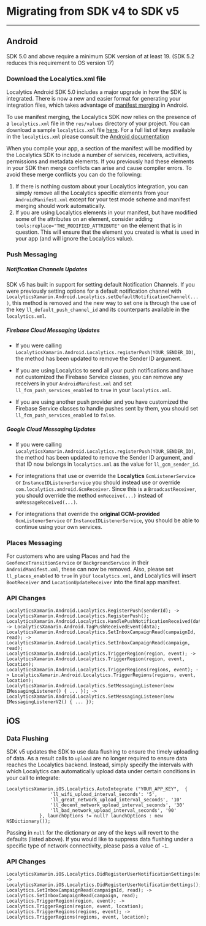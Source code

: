 # Migrating from SDK v4 to SDK v5
---

## Android
SDK 5.0 and above require a minimum SDK version of at least 19. (SDK 5.2 reduces this requirement to OS version 17)

### Download the Localytics.xml file
Localytics Android SDK 5.0 includes a major upgrade in how the SDK is integrated. There is now a new and easier format for generating your integration files, which takes advantage of [manifest merging](https://developer.android.com/studio/build/manifest-merge.html) in Android.

To use manifest merging, the Localytics SDK now relies on the presence of a `localytics.xml` file in the `res/values` directory of your project. You can download a sample `localytics.xml` file [here](https://docs.localytics.com/files/localytics.xml).  For a full list of keys available in the `localytics.xml` please consult the [Android documentation](https://docs.localytics.com/dev/android.html#localytics-xml-keys)

When you compile your app, a section of the manifest will be modified by the Localytics SDK to include a number of services, receivers, activities, permissions and metadata elements. If you previously had these elements in your SDK then merge conflicts can arise and cause compiler errors. To avoid these merge conflicts you can do the following:
1.  If there is nothing custom about your Localytics integration, you can simply remove all the Localytics specific elements from your `AndroidManifest.xml` except for your test mode scheme and manifest merging should work automatically.
2. If you are using Localytics elements in your manifest, but have modified some of the attributes on an element, consider adding `tools:replace="THE_MODIFIED_ATTRIBUTE"` on the element that is in question. This will ensure that the element you created is what is used in your app (and will ignore the Localytics value).

### Push Messaging
##### Notification Channels Updates
SDK v5 has built in support for setting default Notification Channels. If you were previously setting options for a default notification channel with `LocalyticsXamarin.Android.Localytics.setDefaultNotificationChannel(...)`, this method is removed and the new way to set one is through the use of the key `ll_default_push_channel_id` and its counterparts available in the `localytics.xml`.

##### Firebase Cloud Messaging Updates
- If you were calling `LocalyticsXamarin.Android.Localytics.registerPush(YOUR_SENDER_ID)`, the method has been updated to remove the Sender ID argument.

- If you are using Localytics to send all your push notifications and have not customized the Firebase Service classes, you can remove any receivers in your `AndroidManifest.xml` and set `ll_fcm_push_services_enabled` to `true` in your `localytics.xml`.

- If you are using another push provider and you have customized the Firebase Service classes to handle pushes sent by them, you should set `ll_fcm_push_services_enabled` to `false`.

##### Google Cloud Messaging Updates
- If you were calling `LocalyticsXamarin.Android.Localytics.registerPush(YOUR_SENDER_ID)`, the method has been updated to remove the Sender ID argument, and that ID now belongs in `localytics.xml` as the value for `ll_gcm_sender_id`.

- For integrations that use or override the **Localytics** `GcmListenerService` or `InstanceIDListenerService` you should instead use or override `com.localytics.android.GcmReceiver`. Since this is a `BroadcastReceiver`, you should override the method `onReceive(...)` instead of `onMessageReceived(...)`.

- For integrations that override the **original GCM-provided** `GcmListenerService` or `InstanceIDListenerService`, you should be able to continue using your own services.

### Places Messaging
For customers who are using Places and had the `GeofenceTransitionService` or `BackgroundService` in their `AndroidManifest.xml`, these can now be removed. Also, please set `ll_places_enabled` to `true` in your `localytics.xml`,
and Localytics will insert `BootReceiver` and `LocationUpdateReceiver` into the final app manifest.

### API Changes
```
LocalyticsXamarin.Android.Localytics.RegisterPush(senderId); -> LocalyticsXamarin.Android.Localytics.RegisterPush();
LocalyticsXamarin.Android.Localytics.HandlePushNotificationReceived(data); -> LocalyticsXamarin.Android.TagPushReceivedEvent(data);
LocalyticsXamarin.Android.Localytics.SetInboxCampaignRead(campaignId, read); -> LocalyticsXamarin.Android.Localytics.SetInboxCampaignRead(campaign, read);
LocalyticsXamarin.Android.Localytics.TriggerRegion(region, event); -> LocalyticsXamarin.Android.Localytics.TriggerRegion(region, event, location);
LocalyticsXamarin.Android.Localytics.TriggerRegions(regions, event); -> LocalyticsXamarin.Android.Localytics.TriggerRegions(regions, event, location);
LocalyticsXamarin.Android.Localytics.SetMessagingListener(new IMessagingListener() { ... }); -> LocalyticsXamarin.Android.Localytics.SetMessagingListener(new IMessagingListenerV2() { ... });
```

## iOS
### Data Flushing
SDK v5 updates the SDK to use data flushing to ensure the timely uploading of data.  As a result calls to `upload` are no longer required to ensure data reaches the Localytics backend.  Instead, simply specify the intervals with which Localytics can automatically upload data under certain conditions in your call to integrate: 
```
LocalyticsXamarin.iOS.Localytics.AutoIntegrate ("YOUR_APP_KEY",  { 
                'll_wifi_upload_interval_seconds': '5', 
                'll_great_network_upload_interval_seconds', '10' 
                'll_decent_network_upload_interval_seconds', '30'
                'll_bad_network_upload_interval_seconds', '90'
            }, launchOptions != null? launchOptions : new NSDictionary());
```
Passing in `null` for the dictionary or any of the keys will revert to the defaults (listed above). If you would like to suppress data flushing under a specific type of network connectivity, please pass a value of `-1`.

### API Changes
```
LocalyticsXamarin.iOS.Localytics.DidRegisterUserNotificationSettings(notificationSettings); -> LocalyticsXamarin.iOS.Localytics.DidRegisterUserNotificationSettings();
Localytics.SetInboxCampaignRead(campaignId, read); -> Localytics.SetInboxCampaignRead(campaign, read);
Localytics.TriggerRegion(region, event); -> Localytics.TriggerRegion(region, event, location);
Localytics.TriggerRegions(regions, event); -> Localytics.TriggerRegions(regions, event, location);
```